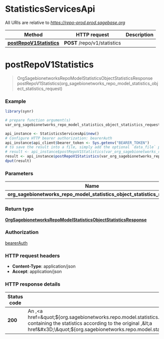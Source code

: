 # StatisticsServicesApi

All URIs are relative to *https://repo-prod.prod.sagebase.org*

Method | HTTP request | Description
------------- | ------------- | -------------
[**postRepoV1Statistics**](StatisticsServicesApi.md#postRepoV1Statistics) | **POST** /repo/v1/statistics | 


# **postRepoV1Statistics**
> OrgSagebionetworksRepoModelStatisticsObjectStatisticsResponse postRepoV1Statistics(org_sagebionetworks_repo_model_statistics_object_statistics_request)



### Example
```R
library(synr)

# prepare function argument(s)
var_org_sagebionetworks_repo_model_statistics_object_statistics_request <- org.sagebionetworks.repo.model.statistics.ObjectStatisticsRequest$new("concreteType_example", "objectId_example", "fileDownloads_example", "fileUploads_example") # OrgSagebionetworksRepoModelStatisticsObjectStatisticsRequest | 

api_instance <- StatisticsServicesApi$new()
# Configure HTTP bearer authorization: bearerAuth
api_instance$api_client$bearer_token <- Sys.getenv("BEARER_TOKEN")
# to save the result into a file, simply add the optional `data_file` parameter, e.g.
# result <- api_instance$postRepoV1Statistics(var_org_sagebionetworks_repo_model_statistics_object_statistics_requestdata_file = "result.txt")
result <- api_instance$postRepoV1Statistics(var_org_sagebionetworks_repo_model_statistics_object_statistics_request)
dput(result)
```

### Parameters

Name | Type | Description  | Notes
------------- | ------------- | ------------- | -------------
 **org_sagebionetworks_repo_model_statistics_object_statistics_request** | [**OrgSagebionetworksRepoModelStatisticsObjectStatisticsRequest**](OrgSagebionetworksRepoModelStatisticsObjectStatisticsRequest.md)|  | 

### Return type

[**OrgSagebionetworksRepoModelStatisticsObjectStatisticsResponse**](org.sagebionetworks.repo.model.statistics.ObjectStatisticsResponse.md)

### Authorization

[bearerAuth](../README.md#bearerAuth)

### HTTP request headers

 - **Content-Type**: application/json
 - **Accept**: application/json

### HTTP response details
| Status code | Description | Response headers |
|-------------|-------------|------------------|
| **200** | An ,&lt;a href&#x3D;\&quot;${org.sagebionetworks.repo.model.statistics.ObjectStatisticsResponse}\&quot;&gt;,ObjectStatisticsResponse,&lt;/a&gt;,          containing the statistics according to the original ,&lt;a href&#x3D;\&quot;${org.sagebionetworks.repo.model.statistics.ObjectStatisticsRequest}\&quot;&gt;,request,&lt;/a&gt; |  -  |

